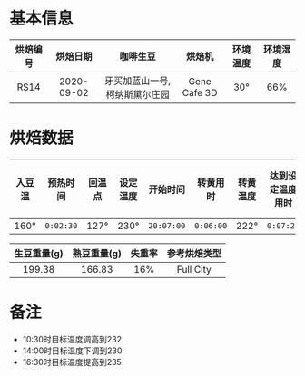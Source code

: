 # 基本信息

|烘焙编号|烘焙日期|咖啡生豆|烘焙机|环境温度|环境湿度|
|:----:|:-----:|:-----:|:---:|:----:|:-----:|
|RS14|2020-09-02|牙买加蓝山一号, 柯纳斯黛尔庄园|Gene Cafe 3D|30°|66%|

# 烘焙数据

|入豆温|预热时间|回温点|设定温度|开始时间|转黄用时|转黄温度|达到设定温度用时|结束时间|烘焙时长|机内冷却到60°用时|静置(排气)用时|
|:---:|:----:|:---:|:-----:|:-----:|:----:|:-----:|:-----------:|:-----:|:-----:|:------------:|:----------:|
|160° |`0:02:30`|127°|230°|`20:07:00`|`0:06:00`|222°|`0:07:21`|`20:24:00`|`0:17:00`|`0:10:42`|`01:00:00`|

|生豆重量(g)|熟豆重量(g)|失重率|参考烘焙类型|
|:--------:|:-------:|:---:|:--------:|
|199.38|166.83|16%|Full City|

# 备注

- 10:30时目标温度调高到232
- 14:00时目标温度下调到230
- 16:30时目标温度提高到235
